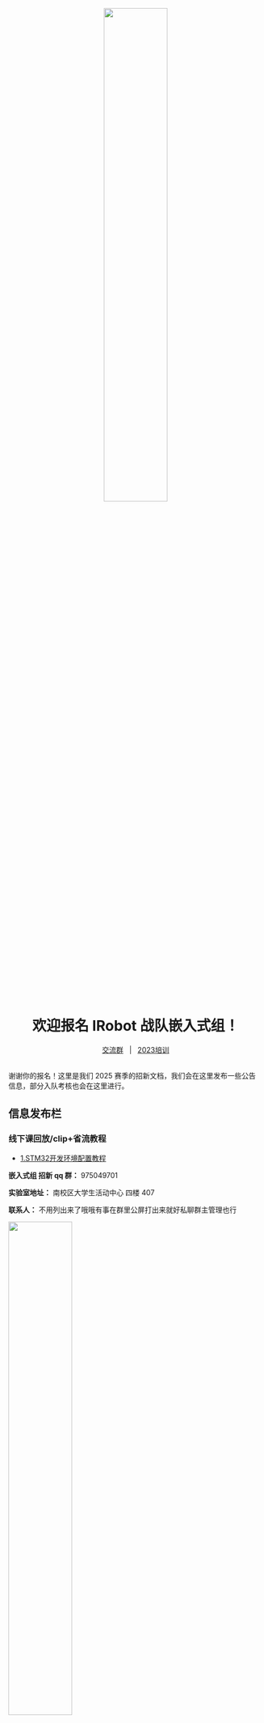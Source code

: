 <p align="center">
    <img width=50% src="assets/p1.png"/>
</p>

<h1 align="center">欢迎报名 IRobot 战队嵌入式组！</h1>

<div align="center">
    <a href="http://qm.qq.com/cgi-bin/qm/qr?_wv=1027&k=2JehDBVI8BBWEfourtdRF60RpF1zjHOV&authKey=EvFODrPUWOLijVFji0AScdjeAl2JCO7ZtpbFKF14VjfpjFyHmIU3e%2FijA%2FvoBc2l&noverify=0&group_code=635535591">交流群</a>
    <span>&nbsp;&nbsp;|&nbsp;&nbsp;</span>
    <a href="https://space.bilibili.com/436391821/channel/collectiondetail?sid=1809229">2023培训</a>
    </br></br>
</div>

谢谢你的报名！这里是我们 2025 赛季的招新文档，我们会在这里发布一些公告信息，部分入队考核也会在这里进行。

## 信息发布栏

### 线下课回放/clip+省流教程

- [1.STM32开发环境配置教程](https://www.bilibili.com/video/BV1YosheaEbs)

**嵌入式组 招新 qq 群：** 975049701

**实验室地址：** 南校区大学生活动中心 四楼 407

**联系人：** 不用列出来了哦哦有事在群里公屏打出来就好私聊群主管理也行

<img width=50% src="assets/p2.jpg"/>

## 关于我们

我们是 IRobot 战队嵌入式组，由对嵌入式编程、电子技术和控制理论感兴趣的同学组成。一个赛场上的机器人**需要拥有躯体、可以行动、会感知决策**，嵌入式组的责任就是搭建电路、编写控制程序，让机器人拥有行动能力。

日常工作主要围绕下面这几项技术开展：

- 单片机开发
- 嵌入式 Linux、ROS
- 控制算法、仿真
- 功率电子设计（电容）
- PCB 设计

在每个赛季的备赛过程中，我们会并行进行开发和研发两条线，既利用已经掌握的技术造出本赛季要上场的机器人，也学习探索新技术，不断进步迭代;

不管你选择帮助我们造车，还是做一些研究性的贡献，嵌入式组都会是一个绝佳的实践平台，提供你作为个人难以获得的资源。

## 入队考核

相信大家一定会在我们的团队里发挥才能，也会在这里结识志同道合的朋友！但为了确保你能胜任我们的工作，完成规则测评之后，还有几项考核任务需要完成；

如果觉得自己的知识有漏洞也不用担心，部分任务的文档里会包含一些参考资料，以便大家学习相关的知识点。希望大家发挥自学能力和信息检索能力，独立完成这些任务。如果遇到自己实在解决不了的问题，可以在群里提问交流。

**考核任务时间与内容进行了更新，请及时查看！**

### 任务目录

- [任务零：C 语言基础+Git](tasks/0.prerequisites/README.md)

完成任务零之后，标志着你已经有了开始学习的基础；我们会开设一系列集体线下课，教会你使用我们队内的工作流进行 STM32 开发，**时间和地点在招新群里通知**。

考核进度不受线下课影响，如果有能力，可以先行继续完成下面的任务。下面的任务可以乱序进行。

- [任务一：简单 PCB 绘制](tasks/1.pcb/README.md)

#### 考核1

时间：**_2024年10月1日_**
内容：**_在仓库内提交task0以及task1的文件，即为通过考核1。_**
你应该掌握的：

>**1. C语言基本语法（期末考试要求）。**
>
>**2. 基本PCB绘制，嘉立创eda的使用，白嫖打样。**(PS：如果你对硬件电路很感兴趣可以私聊群主，我们需要做超级电容（功率控制板）的队员)
>
>**3. git、github的基本使用。**

-----

- [任务二：C++/CMake](tasks/2.cpp-buildsystem/README.md)

- ~~任务X：Linux 基本使用/Python/ROS2~~ _没有硬性要求必须现在就完成，但是很建议先学起来，这赛季的新方案技术验证一旦完成，ROS+Linux 的方案会取代 STM32。_

- [任务三：二轴云台](tasks/3.EasyGimbal/README.md)

**接下来的这些任务需要来实验室完成：**

来之前先在[问卷](https://w0ybodqyg7f.feishu.cn/share/base/form/shrcnmOrLiNsDxQ9RQW10x1NaSf)里预约一下你要来的时间，或者在群里问问有没有队员有空，我们会抽人联系你接应一下，防止迷路。

- [任务四：焊接](tasks/4.solder/README.md)

#### 考核2

时间：**_2024年10月31日_**（请尽量提前安排，避免影响期中考试10月29日）
内容：**仓库上传完成task2。制作完成二轴云台、焊接降压板，线下验收。**
你应该掌握的：

>**1. C++语言基本语法、cmake的使用**（请自己寻找资源学习）
>**2. stm32的基本知识，如GPIO输入输出，外部中断，定时器，I2C通讯，串口通讯**（我们会上课，不过也建议自己学习，推荐B站[keysking](https://www.bilibili.com/video/BV12v4y1y7uV/?spm_id_from=333.999.0.0&vd_source=a64b22645c4d668d7e5beef523c00772)的教程）
>**3. 基本焊接技能**（看视频自学后来实验室焊接，也可以找学长指导）

-----

- [任务五：底盘控制 - 驱动 CAN 总线电机/PID 控制器](tasks/5.chassis/README.md)

- [任务六：云台控制 - 姿态解算/PID 控制器](tasks/5.gimbal/README.md)

- [任务七：整车控制](tasks/6.vehicle/README.md)

#### 考核3（最终考核）

时间：**_2024年11月30日_**
内容：**线下完成整车基本运动控制（请多来实验室）**
附：完成考核三即正式加入IRobot嵌入式组。
你应该掌握的：

>**1. can通讯协议以及pid算法，dji电机的控制**
>**2. 陀螺仪的使用，遥控器信息处理，底盘运动解算**
>**3. freertos机器人操作系统的认识**
-----

- 任务八：认识裁判系统 - 真·整车控制

- 任务九：和机械组协作

你应该掌握的：

>**1. 对RoboMaster规则的深入了解（官方规则测评）**
>**2. 对战场上上场车的整体电控认识**
>**3. 与兵种组（主要是机械组）成员合作进行新车的制造**

-----

在完成以上任务之后，你就是一名合格的嵌入式组队员了！进队之后，你就肩负着完成自己负责的任务的责任，尽快和大家熟络起来、尽快对 rm 的比赛规则和比赛生态建立理解、积极完成任务、放开手脚干。

### 考核进度跟踪(**这个现在基本没有参考价值**)

下图显示了你们的进度。信息随时更新，如果你顺利完成了一项任务，那么你的进度条会前进到这一项任务处。***大家按照要求，一个任务用一个文件夹或者一个文件，我是按照你名字文件夹下的目录数量来更新时间轴的***
![alt](assets/task_progress.png)

## 神爹求带

有余力或者有基础的话，一定要尝试一下以下内容！要是你本来就会的话就更好了！

如果你确实对下面这些玩意其中一二驾轻就熟，能胜任这些方面的工作，请务必大胆说出来，你的贡献会对我们有很大帮助 ⬇️⬇️

- 单片机视觉 **【嵌入式】**

  - ESP32-CAM CV

  - OpenMV

  - tflite

- 嵌入式 Linux **【嵌入式】**

  - 内核裁剪

  - 内核模块开发

  - systemd 裁剪

  - 嵌入式瘦客户端

- 深度学习->强化学习 **【控制算法/仿真】**

  - 常用强化学习算法（PPO、DQN...）

  - stable-baseline3, gym 生态

  - Isaac Sim

  - 嵌入式平台模型部署/模型加速

- 软件工程 **【软件/嵌入式】**

  - CI/CD

  - Modern C++

  - 设计模式

- Nav2/MoveIt2/ros2-control 等常用 ROS2 框架 **【控制算法/仿真】**

- 自控原理、最优控制 **【控制算法】**

- 数字信号处理 **【控制算法】**

- 功率电子 **【硬件】**

## 最后：

认真干活虽然重要，也祝你在实验室玩的开心！

![p3](assets/p3.jpg)
